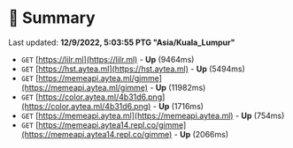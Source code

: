 # 📖 Summary
Last updated: **12/9/2022, 5:03:55 PTG "Asia/Kuala_Lumpur"**

- `GET` [https://lilr.ml](https://lilr.ml) - **Up** (9464ms)
- `GET` [https://hst.aytea.ml](https://hst.aytea.ml) - **Up** (5494ms)
- `GET` [https://memeapi.aytea.ml/gimme](https://memeapi.aytea.ml/gimme) - **Up** (11982ms)
- `GET` [https://color.aytea.ml/4b31d6.png](https://color.aytea.ml/4b31d6.png) - **Up** (1716ms)
- `GET` [https://memeapi.aytea.ml](https://memeapi.aytea.ml) - **Up** (754ms)
- `GET` [https://memeapi.aytea14.repl.co/gimme](https://memeapi.aytea14.repl.co/gimme) - **Up** (2066ms)
